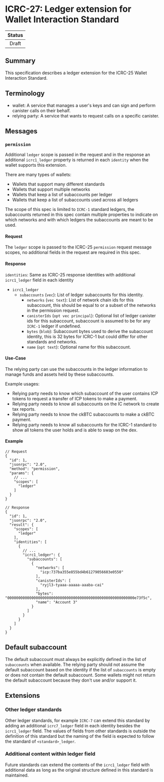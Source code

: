 # ICRC-27: Ledger extension for Wallet Interaction Standard

| Status |
|:------:|
| Draft  |

## Summary

This specification describes a ledger extension for the ICRC-25 Wallet Interaction Standard.

## Terminology

* wallet: A service that manages a user's keys and can sign and perform canister calls on their behalf.
* relying party: A service that wants to request calls on a specific canister.

## Messages

### `permission`

Additional `ledger` scope is passed in the request and in the response an additional `icrc1_ledger` property is returned
in each `identity` when the wallet supports this extension.

There are many types of wallets:

- Wallets that support many different standards
- Wallets that support multiple networks
- Wallets that keep a list of subaccounts per ledger
- Wallets that keep a list of subaccounts used across all ledgers

The scope of this spec is limited to `ICRC-1` standard ledgers, the subaccounts returned in this spec contain multiple
properties to indicate on which networks and with which ledgers the subaccounts are meant to be
used.

#### Request

The `ledger` scope is passed to the ICRC-25 `permission` request message scopes, no additional fields in the request are
required in this spec.

#### Response

`identities`: Same as ICRC-25 response identities with additional `icrc1_ledger` field in each identity

- `icrc1_ledger`
    - `subaccounts` (`vec`): List of ledger subaccounts for this identity.
        - `networks` (`vec text`): List of network chain ids for this subaccount, this should be equal to or a subset of
          the networks in the permission request.
        - `canisterIds` (`opt vec principal`): Optional list of ledger canister ids for this subaccount, subaccount is
          assumed to be for any `ICRC-1` ledger if undefined.
        - `bytes` (`blob`): Subaccount bytes used to derive the subaccount identity, this is 32 bytes for ICRC-1 but
          could differ for other standards and networks.
        - `name` (`opt text`): Optional name for this subaccount.

#### Use-Case

The relying party can use the subaccounts in the ledger information to manage funds and assets held by these
subaccounts.

Example usages:

- Relying party needs to know which subaccount of the user contains ICP tokens to request a transfer of ICP tokens to
  make a payment.
- Relying party needs to know all subaccounts on the IC network to create tax reports.
- Relying party needs to know the ckBTC subaccounts to make a ckBTC payment.
- Relying party needs to know all subaccounts for the ICRC-1 standard to show all tokens the user holds and is able to
  swap on the dex.

#### Example

```json5
// Request
{
  "id": 1,
  "jsonrpc": "2.0",
  "method": "permission",
  "params": {
    // ...
    "scopes": [
      "ledger"
    ]
  }
}
```

```json5
// Response
{
  "id": 1,
  "jsonrpc": "2.0",
  "result": {
    "scopes": [
      "ledger"
    ],
    "identities": [
      {
        // ...
        "icrc1_ledger": {
          "subaccounts": [
            {
              "networks": [
                "icp:737ba355e855bd4b61279056603e0550"
              ],
              "canisterIds": [
                "ryjl3-tyaaa-aaaaa-aaaba-cai"
              ],
              "bytes": "0000000000000000000000000000000000000000000000000000000000e73f5c",
              "name": "Account 3"
            }
          ]
        }
      }
    ]
  }
}
```

## Default subaccount

The default subaccount must always be explicitly defined in the list of `subaccounts` when available. The relying party
should not assume the default subaccount based on the identity if the list of `subaccounts` is empty or does not contain
the default subaccount. Some wallets might not return the default subaccount because they don't use and/or support it.

## Extensions

### Other ledger standards

Other ledger standards, for example `ICRC-7` can extend this standard by adding an additional `icrc7_ledger` field in
each identity besides the `icrc1_ledger` field. The values of fields from other standards is outside the definition of
this standard but the naming of the field is expected to follow the standard of `<standard>_ledger`.

### Additional content within ledger field

Future standards can extend the contents of the `icrc1_ledger` field with additional data as long as the original
structure defined in this standard is maintained.